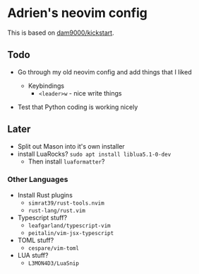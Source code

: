 # Adrien's neovim config

This is based on [dam9000/kickstart](https://github.com/dam9000/kickstart-modular.nvim).

## Todo

* Go through my old neovim config and add things that I liked
    * Keybindings
        * `<leader>w` - nice write things

* Test that Python coding is working nicely

## Later

* Split out Mason into it's own installer
* install LuaRocks? `sudo apt install liblua5.1-0-dev`
    * Then install `luaformatter`?

### Other Languages

* Install Rust plugins
    * `simrat39/rust-tools.nvim`
    * `rust-lang/rust.vim`
* Typescript stuff?
    * `leafgarland/typescript-vim`
    * `peitalin/vim-jsx-typescript`
* TOML stuff?
    * `cespare/vim-toml`
* LUA stuff?
    * `L3MON4D3/LuaSnip`
